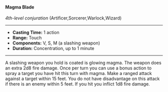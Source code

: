 #### Magma Blade
*4th-level conjuration* (Artificer,Sorcerer,Warlock,Wizard)
___
- **Casting Time:** 1 action
- **Range:** Touch
- **Components:** V, S, M (a slashing weapon)
- **Duration:** Concentration, up to 1 minute
---
A slashing weapon you hold is coated is glowing
magma. The weapon does an extra 2d8 fire damage.
Once per turn you can use a bonus action to spray a
target you have hit this turn with magma. Make a
ranged attack against a target within 15 feet. You do
not have disadvantage on this attack if there is an
enemy within 5 feet. If you hit you inflict 1d8 fire
damage.
